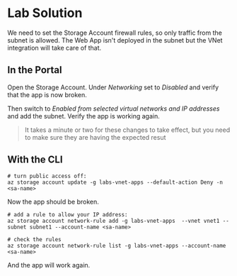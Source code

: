 # Lab Solution

We need to set the Storage Account firewall rules, so only traffic from the subnet is allowed. The Web App isn't deployed in the subnet but the VNet integration will take care of that.

## In the Portal 

Open the Storage Account. Under _Networking_ set to _Disabled_ and verify that the app is  now broken.

Then switch to _Enabled from selected virtual networks and IP addresses_ and add the subnet. Verify the app is working again.

> It takes a minute or two for these changes to take effect, but you need to make sure they are having the expected resut

## With the CLI

```
# turn public access off:
az storage account update -g labs-vnet-apps --default-action Deny -n <sa-name>
```

Now the app should be broken.

```
# add a rule to allow your IP address:
az storage account network-rule add -g labs-vnet-apps  --vnet vnet1 --subnet subnet1 --account-name <sa-name>

# check the rules
az storage account network-rule list -g labs-vnet-apps --account-name <sa-name>
```

And the app will work again.